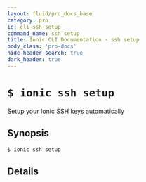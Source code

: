 ```yaml
---
layout: fluid/pro_docs_base
category: pro
id: cli-ssh-setup
command_name: ssh setup
title: Ionic CLI Documentation - ssh setup
body_class: 'pro-docs'
hide_header_search: true
dark_header: true
---
```


# `$ ionic ssh setup`
Setup your Ionic SSH keys automatically
## Synopsis

```bash
$ ionic ssh setup 
```
  
## Details






